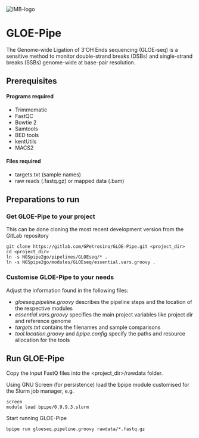 ![IMB-logo](NGSpipe2go/resources/IMB_logo.png)

# GLOE-Pipe #

The Genome-wide Ligation of 3'OH Ends sequencing (GLOE-seq) is a sensitive method to monitor double-strand breaks (DSBs) and single-strand breaks (SSBs) genome-wide at base-pair resolution.

## Prerequisites ##
#### Programs required ####
- Trimmomatic
- FastQC
- Bowtie 2
- Samtools
- BED tools
- kentUtils
- MACS2

#### Files required ####
- targets.txt (sample names)
- raw reads (.fastq.gz) or mapped data (.bam)

## Preparations to run ##

### Get GLOE-Pipe to your project ###
This can be done cloning the most recent development version from the GitLab repository

    git clone https://gitlab.com/GPetrosino/GLOE-Pipe.git <project_dir>
    cd <project_dir>
    ln -s NGSpipe2go/pipelines/GLOEseq/* . 
    ln -s NGSpipe2go/modules/GLOEseq/essential.vars.groovy .  

### Customise GLOE-Pipe to your needs ###

Adjust the information found in the following files:

- *gloeseq.pipeline.groovy* describes the pipeline steps and the location of the respective modules
- *essential.vars.groovy* specifies the main project variables like project dir and reference genome 
- *targets.txt* contains the filenames and sample comparisons
- *tool.location.groovy* and *bpipe.config* specify the paths and resource allocation for the tools

## Run GLOE-Pipe ##

Copy the input FastQ files into the <project_dir>/rawdata folder.

Using GNU Screen (for persistence) load the bpipe module customised for the Slurm job manager, e.g.

    screen
    module load bpipe/0.9.9.3.slurm

Start running GLOE-Pipe 

    bpipe run gloeseq.pipeline.groovy rawdata/*.fastq.gz

